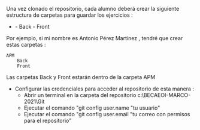 Una vez clonado el repositorio, cada alumno deberá crear la siguiente estructura de carpetas para guardar los ejercicios :

- <Iniciales del Nombre>
    - Back
    - Front 


Por ejemplo, si mi nombre es Antonio Pérez Martínez , tendré que crear estas carpetas :

    APM
        Back
        Front
    
Las carpetas Back y Front estarán dentro de la carpeta APM


* Configurar las credenciales para acceder al repositorio de esta manera :
    - Abrir un terminal en la carpeta del repositorio c:\BECAEOI-MARCO-2021\Git
    - Ejecutar el comando "git config user.name "tu usuario"
    - Ejecutar el comando "git config user.email "tu correo con permisos para el repositorio"
